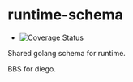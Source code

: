runtime-schema
==============

* [![Coverage Status](https://coveralls.io/repos/cloudfoundry-incubator/runtime-schema/badge.png)](https://coveralls.io/r/cloudfoundry-incubator/runtime-schema)


Shared golang schema for runtime.

BBS for diego.
